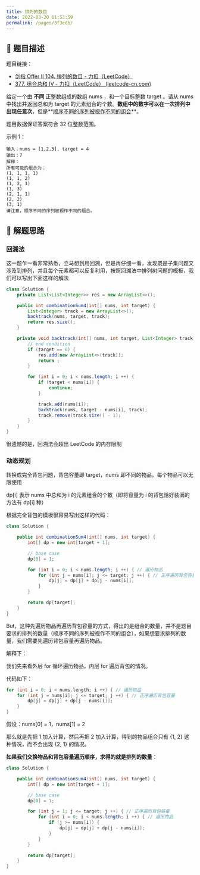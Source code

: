 ```yaml
---
title: 排列的数目
date: 2022-03-20 11:53:59
permalink: /pages/3f3edb/
---
```


## 📃 题目描述

题目链接：

- [剑指 Offer II 104. 排列的数目 - 力扣（LeetCode）](https://leetcode.cn/problems/D0F0SV/)
- [377. 组合总和 Ⅳ - 力扣（LeetCode） (leetcode-cn.com)](https://leetcode-cn.com/problems/combination-sum-iv/)

给定一个由 **不同** 正整数组成的数组 nums ，和一个目标整数 target 。请从 nums 中找出并返回总和为 target 的元素组合的个数。**数组中的数字可以在一次排列中出现任意次**，但是**<u>顺序不同的序列被视作不同的组合</u>**。

题目数据保证答案符合 32 位整数范围。

示例 1：

```
输入：nums = [1,2,3], target = 4
输出：7
解释：
所有可能的组合为：
(1, 1, 1, 1)
(1, 1, 2)
(1, 2, 1)
(1, 3)
(2, 1, 1)
(2, 2)
(3, 1)
请注意，顺序不同的序列被视作不同的组合。
```

## 🔔 解题思路

### 回溯法

这一题乍一看非常熟悉，立马想到用回溯，但是再仔细一看，发现既是子集问题又涉及到排列，并且每个元素都可以反复利用，按照回溯法中排列树问题的模板，我们可以写出下面这样的解法


```java
class Solution {
    private List<List<Integer>> res = new ArrayList<>();

    public int combinationSum4(int[] nums, int target) {
        List<Integer> track = new ArrayList<>();
        backtrack(nums, target, track);
        return res.size();
    }

    private void backtrack(int[] nums, int target, List<Integer> track) {
        // end condition
        if (target == 0) {
            res.add(new ArrayList<>(track));
            return ;
        }

        for (int i = 0; i < nums.length; i ++) {
            if (target < nums[i]) {
                continue;
            }

            track.add(nums[i]);
            backtrack(nums, target - nums[i], track);
            track.remove(track.size() - 1);
        }
    }
}
```

很遗憾的是，回溯法会超出 LeetCode 的内存限制

### 动态规划

转换成完全背包问题，背包容量即 target，nums 即不同的物品，每个物品可以无限使用

dp[i] 表示 nums 中总和为 i 的元素组合的个数（即将容量为 i 的背包恰好装满的方法有 dp[i] 种）

根据完全背包的模板很容易写出这样的代码：

```java
class Solution {

    public int combinationSum4(int[] nums, int target) {
        int[] dp = new int[target + 1];

        // base case
        dp[0] = 1;

        for (int i = 0; i < nums.length; i ++) { // 遍历物品
            for (int j = nums[i]; j <= target; j ++) { // 正序遍历背包容量
                dp[j] = dp[j] + dp[j - nums[i]];
            }
        }

        return dp[target];
    }
}
```

But，这种先遍历物品再遍历背包容量的方式，得出的是组合的数量，并不是题目要求的排列的数量（顺序不同的序列被视作不同的组合），如果想要求排列的数量，我们需要先遍历背包容量再遍历物品。

解释下：

我们先来看外层 for 循环遍历物品，内层 for 遍历背包的情况。

代码如下：

```cpp
for (int i = 0; i < nums.length; i ++) { // 遍历物品
    for (int j = nums[i]; j <= target; j ++) { // 正序遍历背包容量
        dp[j] = dp[j] + dp[j - nums[i]];
    }
}
```

假设：nums[0] = 1，nums[1] = 2

那么就是先把 1 加入计算，然后再把 2 加入计算，得到的物品组合只有 {1, 2} 这种情况，而不会出现 {2, 1} 的情况。

**如果我们交换物品和背包容量遍历顺序，求得的就是排列的数量**：

```java
class Solution {

    public int combinationSum4(int[] nums, int target) {
        int[] dp = new int[target + 1];

        // base case
        dp[0] = 1;

        for (int j = 1; j <= target; j ++) { // 正序遍历背包容量
            for (int i = 0; i < nums.length; i ++) { // 遍历物品
                if (j >= nums[i]) {
                    dp[j] = dp[j] + dp[j - nums[i]];
                }
            }
        }

        return dp[target];
    }
}
```



